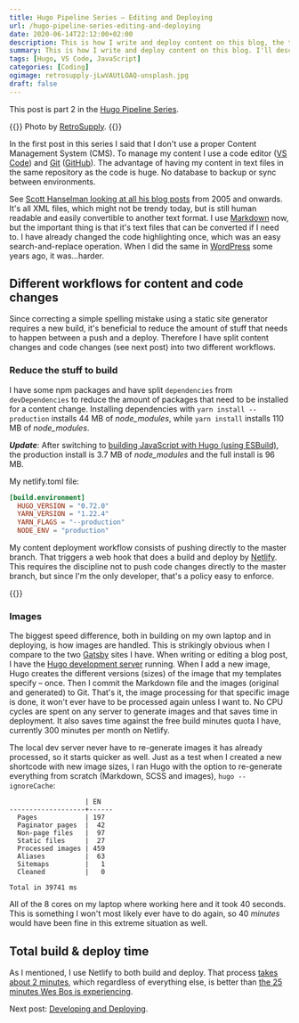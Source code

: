 ```yaml
---
title: Hugo Pipeline Series – Editing and Deploying
url: /hugo-pipeline-series-editing-and-deploying
date: 2020-06-14T22:12:00+02:00
description: This is how I write and deploy content on this blog, the technical process, not the creative one.
summary: This is how I write and deploy content on this blog. I'll describe how I work with images and JavaScript dependencies to keep building and deploying as quick as possible.
tags: [Hugo, VS Code, JavaScript]
categories: [Coding]
ogimage: retrosupply-jLwVAUtLOAQ-unsplash.jpg
draft: false  
---
```


This post is part 2 in the [Hugo Pipeline Series](/hugo-pipeline-series-intro/).

{{<post-image image="retrosupply-jLwVAUtLOAQ-unsplash.jpg" alt="vintage teal typewriter beside book">}}
Photo by <a href="https://unsplash.com/@retrosupply">
RetroSupply</a>.
{{</post-image>}}

In the first post in this series I said that I don't use a proper Content Management System (CMS). To manage my content I use a code editor ([VS Code](https://code.visualstudio.com/)) and [Git](https://en.wikipedia.org/wiki/Git) ([GitHub](https://github.com/)). The advantage of having my content in text files in the same repository as the code is huge. No database to backup or sync between environments.

See [Scott Hanselman looking at all his blog posts][3] from 2005 and onwards. It's all XML files, which might not be trendy today, but is still human readable and easily convertible to another text format. I use [Markdown](https://en.wikipedia.org/wiki/Markdown) now, but the important thing is that it's text files that can be converted if I need to. I have already changed the code highlighting once, which was an easy search-and-replace operation. When I did the same in [WordPress](https://wordpress.org/) some years ago, it was…harder.

## Different workflows for content and code changes

Since correcting a simple spelling mistake using a static site generator requires a new build, it's beneficial to reduce the amount of stuff that needs to happen between a push and a deploy. Therefore I have split content changes and code changes (see next post) into two different workflows.

### Reduce the stuff to build

I have some npm packages and have split `dependencies` from `devDependencies` to reduce the amount of packages that need to be installed for a content change. Installing dependencies with `yarn install --production` installs 44 MB of _node_modules_, while `yarn install` installs 110 MB of _node_modules_.

**_Update_**: After switching to [building JavaScript with Hugo (using ESBuild)](https://gohugo.io/hugo-pipes/js/), the production install is 3.7 MB of _node_modules_ and the full install is 96 MB.

My netlify.toml file:
``` toml
[build.environment]
  HUGO_VERSION = "0.72.0"
  YARN_VERSION = "1.22.4"
  YARN_FLAGS = "--production"
  NODE_ENV = "production"
```

My content deployment workflow consists of pushing directly to the master branch. That triggers a web hook that does a build and deploy by [Netlify](https://www.netlify.com/). This requires the discipline not to push code changes directly to the master branch, but since I'm the only developer, that's a policy easy to enforce.

{{<post-image image="hugo-deploy-pipeline.png" alt="Deploy pipeline with VS Code, GitHub and Netlify" />}}


### Images

The biggest speed difference, both in building on my own laptop and in deploying, is how images are handled. This is strikingly obvious when I compare to the two [Gatsby](https://www.gatsbyjs.com/) sites I have. When writing or editing a blog post, I have the [Hugo development server][4] running. When I add a new image, Hugo creates the different versions (sizes) of the image that my templates specify – once. Then I commit the Markdown file and the images (original and generated) to Git. That's it, the image processing for that specific image is done, it won't ever have to be processed again unless I want to. No CPU cycles are spent on any server to generate images and that saves time in deployment.  It also saves time against the free build minutes quota I have, currently 300 minutes per month on Netlify. 

The local dev server never have to re-generate images it has already processed, so it starts quicker as well. Just as a test when I created a new shortcode with new image sizes, I ran Hugo with the option to re-generate everything from scratch (Markdown, SCSS and images), `hugo --ignoreCache`:

```
                   | EN   
-------------------+------
  Pages            | 197  
  Paginator pages  |  42  
  Non-page files   |  97  
  Static files     |  27  
  Processed images | 459  
  Aliases          |  63  
  Sitemaps         |   1  
  Cleaned          |   0 

Total in 39741 ms
```

All of the 8 cores on my laptop where working here and it took 40 seconds. This is something I won't most likely ever have to do again, so 40 _minutes_ would have been fine in this extreme situation as well.

## Total build & deploy time

As I mentioned, I use Netlify to both build and deploy. That process [takes about 2 minutes][1], which regardless of everything else, is better than [the 25 minutes Wes Bos is experiencing][2].

Next post: [Developing and Deploying](/hugo-pipeline-series-developing-and-deploying).

[1]: https://app.netlify.com/sites/henriksommerfeld/deploys/5edd46691261090008d5a8b5
[2]: https://wesbos.com/new-wesbos-website/#Pain-Points
[3]: http://www.youtube.com/watch?v=7_sXnMevPH4&t=5m25s 
[4]: https://gohugo.io/commands/hugo_server/


